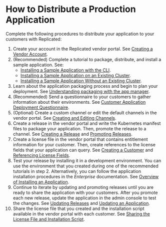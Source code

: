 # How to Distribute a Production Application

Complete the following procedures to distribute your application to your customers with
Replicated:

1. Create your account in the Replicated vendor portal. See [Creating a Vendor Account](vendor-portal-creating-account).
1. (Recommended) Complete a tutorial to package, distribute, and install a sample application. See:
   * [Installing a Sample Application with the CLI](tutorial-installing-with-cli).
   * [Installing a Sample Application on an Existing Cluster](tutorial-installing-with-existing-cluster).
   * [Installing a Sample Application Without an Existing Cluster](tutorial-installing-without-existing-cluster).
1. Learn about the application packaging process and begin to plan your deployment. See [Understanding packaging with the app manager](packaging-an-app).
1. (Recommended) Send a questionnaire to your customers to gather information about their environments. See [Customer Application Deployment Questionnaire](planning-questionnaire).
1. (Optional) Create a custom channel or edit the default channels in the vendor portal. See [Creating and Editing Channels](releases-creating-channels).
1. Create a release in the vendor portal and write the Kubernetes manifest files to package your application. Then, promote the release to a channel. See [Creating a Release](releases-creating-releases) and [Promoting Releases](releases-promoting).
1. Create a license file in the vendor portal that contains entitlement information for your customer. Then, create references to the license fields that your application can query. See [Creating a Customer](releases-creating-customer) and [Referencing License Fields](licenses-referencing-fields).
1. Test your release by installing it in a development environment. You can use the environment that you created during one of the recommended tutorials in step 2. Alternatively, you can follow the application installation procedures in the _Enterprise_ documentation. See [Overview of Installing an Application](../enterprise/installing-overview).
1. Continue to iterate by updating and promoting releases until you are ready to share the application with your customers. After you promote each new release, update the application in the admin console to test the changes. See [Updating Releases](releases-updating) and [Updating an Application](../enterprise/updating-apps).
1. Share the license file that you created and the installation script available in the vendor portal with each customer. See [Sharing the License File and Installation Script](releases-sharing-license-install-script).
